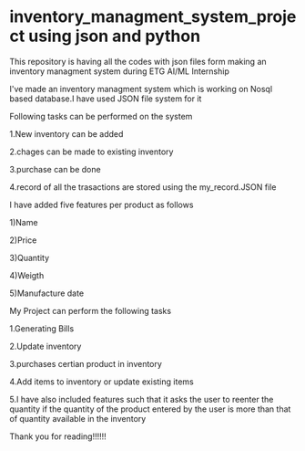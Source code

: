 # inventory_managment_system_project using json and python


This repository is having all the codes with json files form making an inventory managment system during ETG AI/ML Internship

I've made an inventory managment system which is working on Nosql based database.I have used JSON file system for it


Following tasks can be performed on the system

1.New inventory can be added

2.chages can be made to existing inventory

3.purchase can be done 

4.record of all the trasactions are stored using the my_record.JSON file 


I have added five features per product as follows

1)Name

2)Price

3)Quantity

4)Weigth

5)Manufacture date

My Project can perform the following tasks

1.Generating Bills

2.Update inventory 

3.purchases certian product in inventory

4.Add items to inventory or update existing items

5.I have also included features such that it asks the user to reenter the quantity if the quantity of the product entered by the user is more than that of quantity available in the inventory

Thank you for reading!!!!!!
